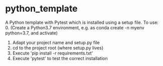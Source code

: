 # python_template
A Python template with Pytest which is installed using a setup file.
To use:
0. (Create a Python3.7 environment, e.g. as conda create -n myenv python=3.7, and activate)
1. Adapt your project name and setup.py file
2. cd to the project root (where setup.py lives)
3. Execute 'pip install -r requirements.txt'
4. Execute 'pytest' to test the correct installation

